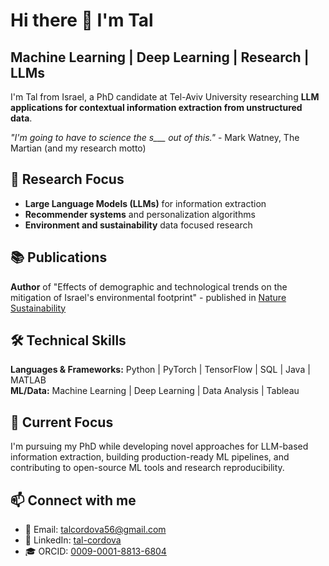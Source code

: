 # Hi there 👋 I'm Tal

## Machine Learning | Deep Learning | Research | LLMs

I'm Tal from Israel, a PhD candidate at Tel-Aviv University researching **LLM applications for contextual information extraction from unstructured data**.

*"I'm going to have to science the s___ out of this."* - Mark Watney, The Martian (and my research motto)

## 🔬 Research Focus
- **Large Language Models (LLMs)** for information extraction
- **Recommender systems** and personalization algorithms
- **Environment and sustainability** data focused research

## 📚 Publications
**Author** of "Effects of demographic and technological trends on the mitigation of Israel's environmental footprint" - published in [Nature Sustainability](https://www.nature.com/articles/s41893-024-01440-5)

## 🛠️ Technical Skills
**Languages & Frameworks:** Python | PyTorch | TensorFlow | SQL | Java | MATLAB  
**ML/Data:** Machine Learning | Deep Learning | Data Analysis | Tableau  

## 🎯 Current Focus
I'm pursuing my PhD while developing novel approaches for LLM-based information extraction, building production-ready ML pipelines, and contributing to open-source ML tools and research reproducibility.

## 📫 Connect with me
- 📧 Email: [talcordova56@gmail.com](mailto:talcordova56@gmail.com)
- 💼 LinkedIn: [tal-cordova](https://www.linkedin.com/in/tal-cordova/)
- 🎓 ORCID: [0009-0001-8813-6804](https://orcid.org/0009-0001-8813-6804)
